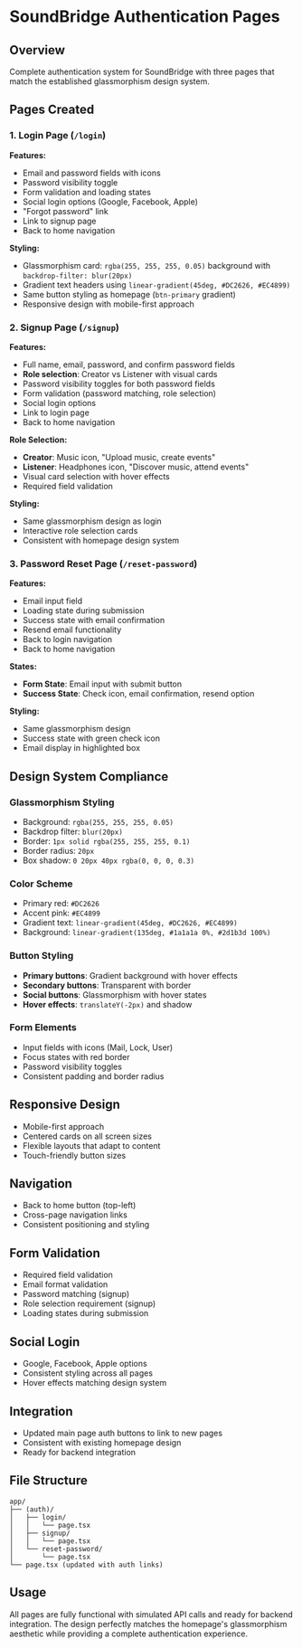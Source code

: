 # SoundBridge Authentication Pages

## Overview
Complete authentication system for SoundBridge with three pages that match the established glassmorphism design system.

## Pages Created

### 1. Login Page (`/login`)
**Features:**
- Email and password fields with icons
- Password visibility toggle
- Form validation and loading states
- Social login options (Google, Facebook, Apple)
- "Forgot password" link
- Link to signup page
- Back to home navigation

**Styling:**
- Glassmorphism card: `rgba(255, 255, 255, 0.05)` background with `backdrop-filter: blur(20px)`
- Gradient text headers using `linear-gradient(45deg, #DC2626, #EC4899)`
- Same button styling as homepage (`btn-primary` gradient)
- Responsive design with mobile-first approach

### 2. Signup Page (`/signup`)
**Features:**
- Full name, email, password, and confirm password fields
- **Role selection**: Creator vs Listener with visual cards
- Password visibility toggles for both password fields
- Form validation (password matching, role selection)
- Social login options
- Link to login page
- Back to home navigation

**Role Selection:**
- **Creator**: Music icon, "Upload music, create events"
- **Listener**: Headphones icon, "Discover music, attend events"
- Visual card selection with hover effects
- Required field validation

**Styling:**
- Same glassmorphism design as login
- Interactive role selection cards
- Consistent with homepage design system

### 3. Password Reset Page (`/reset-password`)
**Features:**
- Email input field
- Loading state during submission
- Success state with email confirmation
- Resend email functionality
- Back to login navigation
- Back to home navigation

**States:**
- **Form State**: Email input with submit button
- **Success State**: Check icon, email confirmation, resend option

**Styling:**
- Same glassmorphism design
- Success state with green check icon
- Email display in highlighted box

## Design System Compliance

### Glassmorphism Styling
- Background: `rgba(255, 255, 255, 0.05)`
- Backdrop filter: `blur(20px)`
- Border: `1px solid rgba(255, 255, 255, 0.1)`
- Border radius: `20px`
- Box shadow: `0 20px 40px rgba(0, 0, 0, 0.3)`

### Color Scheme
- Primary red: `#DC2626`
- Accent pink: `#EC4899`
- Gradient text: `linear-gradient(45deg, #DC2626, #EC4899)`
- Background: `linear-gradient(135deg, #1a1a1a 0%, #2d1b3d 100%)`

### Button Styling
- **Primary buttons**: Gradient background with hover effects
- **Secondary buttons**: Transparent with border
- **Social buttons**: Glassmorphism with hover states
- **Hover effects**: `translateY(-2px)` and shadow

### Form Elements
- Input fields with icons (Mail, Lock, User)
- Focus states with red border
- Password visibility toggles
- Consistent padding and border radius

## Responsive Design
- Mobile-first approach
- Centered cards on all screen sizes
- Flexible layouts that adapt to content
- Touch-friendly button sizes

## Navigation
- Back to home button (top-left)
- Cross-page navigation links
- Consistent positioning and styling

## Form Validation
- Required field validation
- Email format validation
- Password matching (signup)
- Role selection requirement (signup)
- Loading states during submission

## Social Login
- Google, Facebook, Apple options
- Consistent styling across all pages
- Hover effects matching design system

## Integration
- Updated main page auth buttons to link to new pages
- Consistent with existing homepage design
- Ready for backend integration

## File Structure
```
app/
├── (auth)/
│   ├── login/
│   │   └── page.tsx
│   ├── signup/
│   │   └── page.tsx
│   └── reset-password/
│       └── page.tsx
└── page.tsx (updated with auth links)
```

## Usage
All pages are fully functional with simulated API calls and ready for backend integration. The design perfectly matches the homepage's glassmorphism aesthetic while providing a complete authentication experience. 
